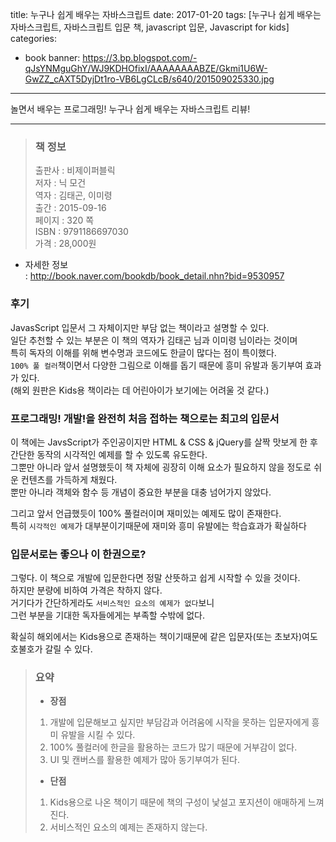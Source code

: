 title: 누구나 쉽게 배우는 자바스크립트
date: 2017-01-20
tags: [누구나 쉽게 배우는 자바스크립트, 자바스크립트 입문 책, javascript 입문, Javascript for kids]
categories:
- book
banner: https://3.bp.blogspot.com/-qJsYNMguGhY/WJ9KDHOfixI/AAAAAAAABZE/Gkmi1U6W-GwZZ_cAXT5DyjDt1ro-VB6LgCLcB/s640/201509025330.jpg

---
놀면서 배우는 프로그래밍! 누구나 쉽게 배우는 자바스크립트 리뷰!

<!-- more -->

---

>### 책 정보 
>출판사 : 비제이퍼블릭  
>저자 : 닉 모건  
>역자 : 김태곤, 이미령  
>출간 : 2015-09-16  
>페이지 : 320 쪽  
>ISBN : 9791186697030  
>가격 : 28,000원

- 자세한 정보  
: <http://book.naver.com/bookdb/book_detail.nhn?bid=9530957>

### 후기
JavasScript 입문서 그 자체이지만 부담 없는 책이라고 설명할 수 있다.  
일단 추천할 수 있는 부분은 이 책의 역자가 김태곤 님과 이미령 님이라는 것이며  
특히 독자의 이해를 위해 변수명과 코드에도 한글이 많다는 점이 특이했다.  
`100% 풀 컬러`책이면서 다양한 그림으로 이해를 돕기 때문에 흥미 유발과 동기부여 효과가 있다.  
(해외 원판은 Kids용 책이라는 데 어린아이가 보기에는 어려울 것 같다.)

### 프로그래밍! 개발!을 완전히 처음 접하는 책으로는 최고의 입문서
이 책에는 JavsScript가 주인공이지만 HTML & CSS & jQuery를 살짝 맛보게 한 후  
간단한 동작의 시각적인 예제를 할 수 있도록 유도한다.  
그뿐만 아니라 앞서 설명했듯이 책 자체에 굉장히 이해 요소가 필요하지 않을 정도로 쉬운 컨텐츠를 가득하게 채웠다.  
뿐만 아니라 객체와 함수 등 개념이 중요한 부분을 대충 넘어가지 않았다.

그리고 앞서 언급했듯이 100% 풀컬러이며 재미있는 예제도 많이 존재한다.  
특히 `시각적인 예제`가 대부분이기때문에 재미와 흥미 유발에는 학습효과가 확실하다

### 입문서로는 좋으나 이 한권으로?
그렇다. 이 책으로 개발에 입문한다면 정말 산뜻하고 쉽게 시작할 수 있을 것이다.  
하지만 분량에 비하여 가격은 착하지 않다.  
거기다가 간단하게라도 `서비스적인 요소의 예제가 없다`보니  
그런 부분을 기대한 독자들에게는 부족할 수밖에 없다.

확실히 해외에서는 Kids용으로 존재하는 책이기때문에 같은 입문자(또는 초보자)여도 호불호가 갈릴 수 있다.
 
>### 요약
>- **장점**
>1. 개발에 입문해보고 싶지만 부담감과 어려움에 시작을 못하는 입문자에게 흥미 유발을 시킬 수 있다.
>2. 100% 풀컬러에 한글을 활용하는 코드가 많기 때문에 거부감이 없다.
>3. UI 및 캔버스를 활용한 예제가 많아 동기부여가 된다.
>
>- **단점**
>1. Kids용으로 나온 책이기 때문에 책의 구성이 낯설고 포지션이 애매하게 느껴진다.
>2. 서비스적인 요소의 예제는 존재하지 않는다.